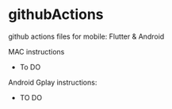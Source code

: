 # githubActions
github actions files for mobile: Flutter &amp; Android


MAC instructions
- To DO

Android Gplay instructions:
- TO DO